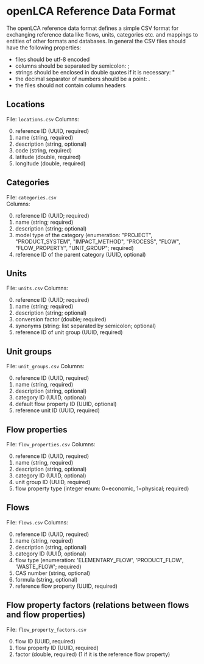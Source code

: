 openLCA Reference Data Format
=============================
The openLCA reference data format defines a simple CSV format for exchanging
reference data like flows, units, categories etc. and mappings to entities of
other formats and databases. In general the CSV files should have the following
properties:

* files should be utf-8 encoded
* columns should be separated by semicolon: ;
* strings should be enclosed in double quotes if it is necessary: "
* the decimal separator of numbers should be a point: .
* the files should not contain column headers


Locations
---------
File:       `locations.csv`
Columns:

0. reference ID (UUID, required)
1. name (string, required)
2. description (string, optional) 
3. code (string, required)
4. latitude (double, required)
5. longitude (double, required)

Categories
----------
File:       `categories.csv`      
Columns:

0. reference ID (UUID; required)
1. name (string; required)
2. description (string; optional)
3. model type of the category (enumeration: "PROJECT", "PRODUCT_SYSTEM", 
   "IMPACT_METHOD", "PROCESS", "FLOW", "FLOW_PROPERTY", "UNIT_GROUP"; required)
4. reference ID of the parent category (UUID, optional)


Units
-----
File:       `units.csv`
Columns:

0. reference ID (UUID; required)
1. name (string; required)
2. description (string; optional)
3. conversion factor (double; required)
4. synonyms (string: list separated by semicolon; optional)
5. reference ID of unit group (UUID, required)


Unit groups
-----------
File:       `unit_groups.csv`
Columns:

0. reference ID (UUID, required)
1. name (string, required)
2. description (string, optional)
3. category ID (UUID, optional)
4. default flow property ID (UUID, optional)
5. reference unit ID (UUID, required)


Flow properties
---------------
File:       `flow_properties.csv`
Columns:

0. reference ID (UUID, required)
1. name (string, required)
2. description (string, optional)
3. category ID (UUID, optional)
4. unit group ID (UUID, required)
5. flow property type (integer enum: 0=economic, 1=physical; required)


Flows
-----
File:       `flows.csv`
Columns:

0. reference ID (UUID, required)
1. name (string, required)
2. description (string, optional)
3. category ID (UUID, optional)
4. flow type (enumeration: 'ELEMENTARY_FLOW', 'PRODUCT_FLOW', 'WASTE_FLOW'; required)
5. CAS number (string, optional)
6. formula (string, optional)
7. reference flow property (UUID, required)


Flow property factors (relations between flows and flow properties)
------------------------------------------------------------------
File:       `flow_property_factors.csv`

0. flow ID (UUID, required)
1. flow property ID (UUID, required)
2. factor (double, required) (1 if it is the reference flow property)